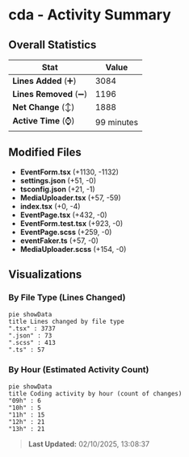 # cda - Activity Summary 

## Overall Statistics

| Stat                   | Value                                                             |
| ---------------------- | ----------------------------------------------------------------- |
| **Lines Added** (➕)   | 3084                                          |
| **Lines Removed** (➖) | 1196                                        |
| **Net Change** (↕)    | 1888                |
| **Active Time** (⌚)   | 99 minutes |


## Modified Files
- **EventForm.tsx** (+1130, -1132)
- **settings.json** (+51, -0)
- **tsconfig.json** (+21, -1)
- **MediaUploader.tsx** (+57, -59)
- **index.tsx** (+0, -4)
- **EventPage.tsx** (+432, -0)
- **EventForm.test.tsx** (+923, -0)
- **EventPage.scss** (+259, -0)
- **eventFaker.ts** (+57, -0)
- **MediaUploader.scss** (+154, -0)

## Visualizations

### By File Type (Lines Changed)

```mermaid
pie showData
title Lines changed by file type
".tsx" : 3737
".json" : 73
".scss" : 413
".ts" : 57
```

### By Hour (Estimated Activity Count)

```mermaid
pie showData
title Coding activity by hour (count of changes)
"09h" : 6
"10h" : 5
"11h" : 15
"12h" : 21
"13h" : 21
```


> **Last Updated:** 02/10/2025, 13:08:37